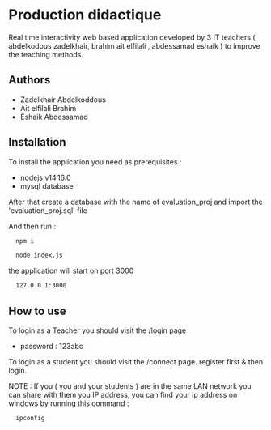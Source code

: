 
# Production didactique

Real time interactivity web based application developed by 3 IT teachers ( abdelkodous zadelkhair, brahim ait elfilali , abdessamad eshaik  ) to improve the teaching methods.




## Authors

- Zadelkhair Abdelkoddous
- Ait elfilali Brahim
- Eshaik Abdessamad


## Installation

To install the application you need as prerequisites :
- nodejs v14.16.0
- mysql database

After that create a database with the name of evaluation_proj and import the 'evaluation_proj.sql' file

And then run :

```bash
  npm i
```

```bash
  node index.js
```

the application will start on port 3000

```bash
  127.0.0.1:3000
```


## How to use

To login as a Teacher you should visit the /login page
- password : 123abc

To login as a student you should visit the /connect page. register first & then login.

NOTE : If you ( you and your students ) are in the same LAN network you can share with them you IP address, you can find your ip address on windows by running this command :

```bash
  ipconfig
```



